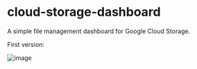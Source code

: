 # cloud-storage-dashboard
A simple file management dashboard for Google Cloud Storage.

First version:

![image](https://raw.githubusercontent.com/scitronboy/benjaminashbaugh/cms/blog/2020-09-29-how-to-add-a-simple-react-js-file-manager-to-your-gcp-bucket/img/uploads/filemanager1.png "First version")
